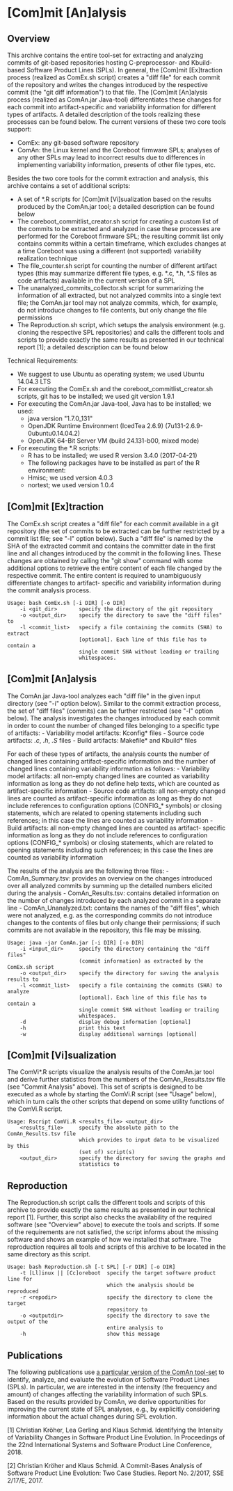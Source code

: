 # [Com]mit [An]alysis 

## Overview                                

This archive contains the entire tool-set for extracting and analyzing commits
of git-based repositories hosting C-preprocessor- and Kbuild-based Software
Product Lines (SPLs). In general, the [Com]mit [Ex]traction process (realized
as ComEx.sh script) creates a "diff file" for each commit of the repository and
writes the changes introduced by the respective commit (the "git diff
information") to that file. The [Com]mit [An]alysis process (realized as
ComAn.jar Java-tool) differentiates these changes for each commit into
artifact-specific and variability information for different types of artifacts.
A detailed description of the tools realizing these processes can be found
below. The current versions of these two core tools support:

- ComEx: any git-based software repository
- ComAn: the Linux kernel and the Coreboot firmware SPLs; analyses of any
      other SPLs may lead to incorrect results due to differences in
      implementing variability information, presents of other file types, etc.

Besides the two core tools for the commit extraction and analysis, this archive
contains a set of additional scripts:
- A set of *.R scripts for [Com]mit [Vi]sualization based on the results
      produced by the ComAn.jar tool; a detailed description can be found below
- The coreboot_commitlist_creator.sh script for creating a custom list of
      the commits to be extracted and analyzed in case these processes are
      performed for the Coreboot firmware SPL; the resulting commit list only
      contains commits within a certain timeframe, which excludes changes at a
      time Coreboot was using a different (not supported) variability
      realization technique
- The file_counter.sh script for counting the number of different artifact
      types (this may summarize different file types, e.g. *.c, *.h, *.S files
      as code artifacts) available in the current version of a SPL
- The unanalyzed_commits_collector.sh script for summarizing the
      information of all extracted, but not analyzed commits into a single text
      file; the ComAn.jar tool may not analyze commits, which, for example, do
      not introduce changes to file contents, but only change the file
      permissions
- The Reproduction.sh script, which setups the analysis environment (e.g.
      cloning the respective SPL repositories) and calls the different tools
      and scripts to provide exactly the same results as presented in our
      technical report [1]; a detailed description can be found below

Technical Requirements:
- We suggest to use Ubuntu as operating system; we used Ubuntu 14.04.3 LTS
- For executing the ComEx.sh and the coreboot_commitlist_creator.sh
      scripts, git has to be installed; we used git version 1.9.1
- For executing the ComAn.jar Java-tool, Java has to be installed; we used:
    - java version "1.7.0_131"
    - OpenJDK Runtime Environment (IcedTea 2.6.9)
          (7u131-2.6.9-0ubuntu0.14.04.2)
    - OpenJDK 64-Bit Server VM (build 24.131-b00, mixed mode)
- For executing the *.R scripts:
    - R has to be installed; we used R version 3.4.0 (2017-04-21)
     - The following packages have to be installed as part of the R
          environment:
     - Hmisc; we used version 4.0.3
     - nortest; we used version 1.0.4



## [Com]mit [Ex]traction                           

The ComEx.sh script creates a "diff file" for each commit available in a git
repository (the set of commits to be extracted can be further restricted by a
commit list file; see "-l" option below). Such a "diff file" is named by the
SHA of the extracted commit and contains the committer date in the first line
and all changes introduced by the commit in the following lines. These changes
are obtained by calling the "git show" command with some additional options to
retrieve the entire content of each file changed by the respective commit. The
entire content is required to unambiguously differentiate changes to artifact-
specific and variability information during the commit analysis process.

```
Usage: bash ComEx.sh [-i DIR] [-o DIR]
    -i <git_dir>       specify the directory of the git repository
    -o <output_dir>    specify the directory to save the "diff files" to
    -l <commit_list>   specify a file containing the commits (SHA) to extract
                       [optional]. Each line of this file has to contain a
                       single commit SHA without leading or trailing
                       whitespaces.
```


## [Com]mit [An]alysis                             

The ComAn.jar Java-tool analyzes each "diff file" in the given input directory
(see "-i" option below). Similar to the commit extraction process, the set of
"diff files" (commits) can be further restricted (see "-l" option below). The
analysis investigates the changes introduced by each commit in order to count
the number of changed files belonging to a specific type of artifacts:
    - Variability model artifacts: Kconfig* files
    - Source code artifacts: *.c*, *.h*, *.S* files
    - Build artifacts: Makefile* and Kbuild* files

For each of these types of artifacts, the analysis counts the number of changed
lines containing artifact-specific information and the number of changed lines
containing variability information as follows:
    - Variability model artifacts: all non-empty changed lines are counted as
      variability information as long as they do not define help texts, which
      are counted as artifact-specific information
    - Source code artifacts: all non-empty changed lines are counted as
      artifact-specific information as long as they do not include references
      to configuration options (CONFIG_* symbols) or closing statements, which
      are related to opening statements including such references; in this case
      the lines are counted as variability information
    - Build artifacts: all non-empty changed lines are counted as artifact-
      specific information as long as they do not include references to
      configuration options (CONFIG_* symbols) or closing statements, which are
      related to opening statements including such references; in this case the
      lines are counted as variability information

The results of the analysis are the following three files:
    - ComAn_Summary.tsv: provides an overview on the changes introduced over
      all analyzed commits by summing up the detailed numbers elicited during
      the analysis
    - ComAn_Results.tsv: contains detailed information on the number of changes
      introduced by each analyzed commit in a separate line
    - ComAn_Unanalyzed.txt: contains the names of the "diff files", which were
      not analyzed, e.g. as the corresponding commits do not introduce changes
      to the contents of files but only change their permissions; if such
      commits are not available in the repository, this file may be missing.

```
Usage: java -jar ComAn.jar [-i DIR] [-o DIR]
    -i <input_dir>     specify the directory containing the "diff files"
                       (commit information) as extracted by the ComEx.sh script
    -o <output_dir>    specify the directory for saving the analysis results to
    -l <commit_list>   specify a file containing the commits (SHA) to analyze
                       [optional]. Each line of this file has to contain a
                       single commit SHA without leading or trailing
                       whitespaces.
    -d                 display debug information [optional]
    -h                 print this text
    -w                 display additional warnings [optional]
```


## [Com]mit [Vi]sualization                     

The ComVi*.R scripts visualize the analysis results of the ComAn.jar tool and
derive further statistics from the numbers of the ComAn_Results.tsv file (see
"Commit Analysis" above). This set of scripts is designed to be executed as a
whole by starting the ComVi.R script (see "Usage" below), which in turn calls
the other scripts that depend on some utility functions of the ComVi.R script.

```
Usage: Rscript ComVi.R <results_file> <output_dir>
    <results_file>     specify the absolute path to the ComAn_Results.tsv file
                       which provides to input data to be visualized by this
                       (set of) script(s)
    <output_dir>       specify the directory for saving the graphs and
                       statistics to
```



## Reproduction                              
The Reproduction.sh script calls the different tools and scripts of this
archive to provide exactly the same results as presented in our technical
report [1]. Further, this script also checks the availability of the required
software (see "Overview" above) to execute the tools and scripts. If some of
the requirements are not satisfied, the script informs about the missing
software and shows an example of how we installed that software. The
reproduction requires all tools and scripts of this archive to be located in
the same directory as this script.

```
Usage: bash Reproduction.sh [-t SPL] [-r DIR] [-o DIR]
    -t [Ll]inux || [Cc]oreboot  specify the target software product line for
                                which the analysis should be reproduced
    -r <repodir>                specify the directory to clone the target
                                repository to
    -o <outputdir>              specify the directory to save the output of the
                                entire analysis to
    -h                          show this message
```

## Publications
The following publications use [a particular version of the ComAn tool-set](https://github.com/SSE-LinuxAnalysis/ComAn/releases/tag/1.0-pub) to
identify, analyze, and evaluate the evolution of Software Product Lines (SPLs). In particular,
we are interested in the intensity (the frequency and amount) of changes affecting the variability
information of such SPLs. Based on the results provided by ComAn, we derive opportunities for improving
the current state of SPL analyses, e.g., by explicitly considering information about the actual changes
during SPL evolution.


[1] Christian Kröher, Lea Gerling and Klaus Schmid. Identifying the Intensity of Variability Changes in
    Software Product Line Evolution. In Proceedings of the 22nd International Systems and Software Product Line
    Conference, 2018.
    
[2] Christian Kröher and Klaus Schmid. A Commit-Bases Analysis of Software
    Product Line Evolution: Two Case Studies. Report No. 2/2017, SSE 2/17/E,
    2017.
